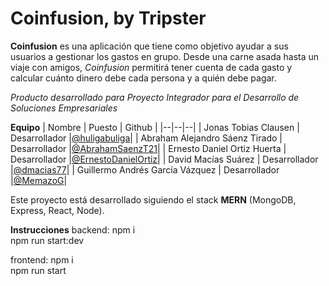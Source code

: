 # Coinfusion, by Tripster

**Coinfusion** es una aplicación que tiene como objetivo ayudar a sus usuarios a gestionar los gastos en grupo. Desde una carne asada hasta un viaje con amigos, _Coinfusion_ permitirá tener cuenta de cada gasto y calcular cuánto dinero debe cada persona y a quién debe pagar.

_Producto desarrollado para Proyecto Integrador para el Desarrollo de Soluciones Empresariales_

**Equipo**
| Nombre | Puesto | Github |
|--|--|--|
| Jonas Tobias Clausen | Desarrollador |[@huligabuliga](https://github.com/huligabuliga)|
| Abraham Alejandro Sáenz Tirado | Desarrollador |[@AbrahamSaenzT21](https://github.com/AbrahamSaenzT21)|
| Ernesto Daniel Ortiz Huerta | Desarrollador |[@ErnestoDanielOrtiz](https://github.com/ErnestoDanielOrtiz)|
| David Macías Suárez | Desarrollador |[@dmacias77](https://github.com/dmacias77)|
| Guillermo Andrés García Vázquez | Desarrollador |[@MemazoG](https://github.com/MemazoG)|

Este proyecto está desarrollado siguiendo el stack **MERN** (MongoDB, Express, React, Node).

**Instrucciones**
backend: npm i <br />
npm run start:dev

frontend: npm i <br />
npm run start
